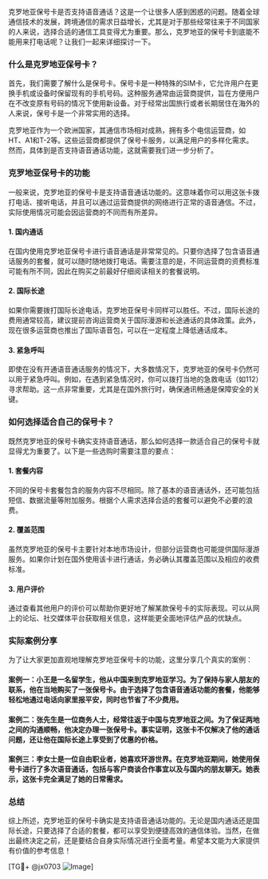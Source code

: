 克罗地亚保号卡是否支持语音通话？这是一个让很多人感到困惑的问题。随着全球通信技术的发展，跨境通信的需求日益增长，尤其是对于那些经常往来于不同国家的人来说，选择合适的通信工具变得尤为重要。那么，克罗地亚的保号卡到底能不能用来打电话呢？让我们一起来详细探讨一下。

### 什么是克罗地亚保号卡？

首先，我们需要了解什么是保号卡。保号卡是一种特殊的SIM卡，它允许用户在更换手机或设备时保留现有的手机号码。这种服务通常由运营商提供，旨在方便用户在不改变原有号码的情况下使用新设备。对于经常出国旅行或者长期居住在海外的人来说，保号卡是一个非常实用的选择。

克罗地亚作为一个欧洲国家，其通信市场相对成熟，拥有多个电信运营商，如HT、A1和T-2等。这些运营商都提供了保号卡服务，以满足用户的多样化需求。然而，具体到是否支持语音通话功能，这就需要我们进一步分析了。

### 克罗地亚保号卡的功能

一般来说，克罗地亚的保号卡是支持语音通话功能的。这意味着你可以用这张卡拨打电话、接听电话，并且可以通过运营商提供的网络进行正常的语音通信。不过，实际使用情况可能会因运营商的不同而有所差异。

#### 1. 国内通话
在国内使用克罗地亚保号卡进行语音通话是非常常见的。只要你选择了包含语音通话服务的套餐，就可以随时随地拨打电话。需要注意的是，不同运营商的资费标准可能有所不同，因此在购买之前最好仔细阅读相关的套餐说明。

#### 2. 国际长途
如果你需要拨打国际长途电话，克罗地亚保号卡同样可以胜任。不过，国际长途的费用通常较高，建议提前咨询运营商关于国际漫游和长途通话的具体政策。此外，现在很多运营商也推出了国际语音包，可以在一定程度上降低通话成本。

#### 3. 紧急呼叫
即使在没有开通语音通话服务的情况下，大多数情况下，克罗地亚的保号卡仍然可以用于紧急呼叫。例如，在遇到紧急情况时，你可以拨打当地的急救电话（如112）寻求帮助。这一点非常重要，尤其是在国外旅行时，确保通讯畅通是保障安全的关键。

### 如何选择适合自己的保号卡？

既然克罗地亚的保号卡确实支持语音通话，那么如何选择一款适合自己的保号卡就显得尤为重要了。以下是一些选购时需要注意的要点：

#### 1. 套餐内容
不同的保号卡套餐包含的服务内容不尽相同。除了基本的语音通话外，还可能包括短信、数据流量等附加服务。根据个人需求选择合适的套餐可以避免不必要的浪费。

#### 2. 覆盖范围
虽然克罗地亚的保号卡主要针对本地市场设计，但部分运营商也可能提供国际漫游服务。如果你计划在国外使用该卡进行通话，务必确认其覆盖范围以及相应的收费标准。

#### 3. 用户评价
通过查看其他用户的评价可以帮助你更好地了解某款保号卡的实际表现。可以从网上的论坛、社交媒体平台获取相关信息，这样能更全面地评估产品的优缺点。

### 实际案例分享

为了让大家更加直观地理解克罗地亚保号卡的功能，这里分享几个真实的案例：

#### 案例一：小王是一名留学生，他从中国来到克罗地亚学习。为了保持与家人朋友的联系，他在当地购买了一张保号卡。由于选择了包含语音通话功能的套餐，他能够轻松地通过电话向家里报平安，同时也节省了不少费用。

#### 案例二：张先生是一位商务人士，经常往返于中国与克罗地亚之间。为了保证两地之间的沟通顺畅，他决定办理一张保号卡。事实证明，这张卡不仅解决了他的通话问题，还让他在国际长途上享受到了优惠的价格。

#### 案例三：李女士是一位自由职业者，她喜欢环游世界。在克罗地亚期间，她使用保号卡进行了多次语音通话，包括与客户商谈合作事宜以及与国内的朋友聊天。她表示，这张卡完全满足了她的日常需求。

### 总结

综上所述，克罗地亚的保号卡确实是支持语音通话功能的。无论是国内通话还是国际长途，只要选择了合适的套餐，都可以享受到便捷高效的通信体验。当然，在做出最终决定之前，还是要结合自身实际情况进行全面考量。希望本文能为大家提供有价值的参考信息！

[TG💪+ @jx0703 ![Image](https://github.com/user-attachments/assets/dbca1d08-cadb-493c-b0ec-ad6f7a83f270)]